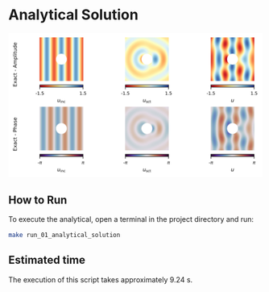 # Analytical Solution

![displacement_exact](figures/04_displacement_exact.svg)

## How to Run

To execute the analytical, open a terminal in the project directory and run:

```bash
make run_01_analytical_solution
```

## Estimated time

The execution of this script takes approximately 9.24 s.